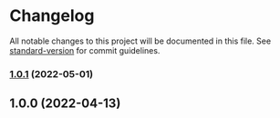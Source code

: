 # Changelog

All notable changes to this project will be documented in this file. See [standard-version](https://github.com/conventional-changelog/standard-version) for commit guidelines.

### [1.0.1](https://github.com/bepo65/license-report-recursive/compare/v1.0.0...v1.0.1) (2022-05-01)

## 1.0.0 (2022-04-13)
